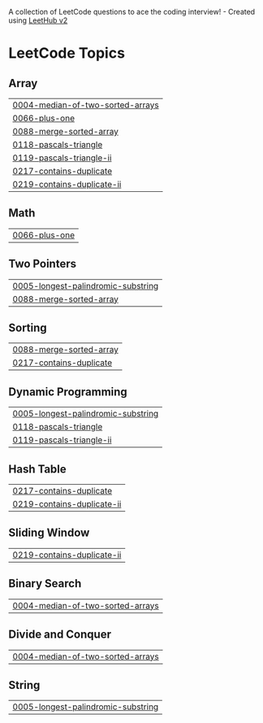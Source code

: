 A collection of LeetCode questions to ace the coding interview! - Created using [LeetHub v2](https://github.com/arunbhardwaj/LeetHub-2.0)
<!---LeetCode Topics Start-->
# LeetCode Topics
## Array
|  |
| ------- |
| [0004-median-of-two-sorted-arrays](https://github.com/Kopal31/LeetCode/tree/master/0004-median-of-two-sorted-arrays) |
| [0066-plus-one](https://github.com/Kopal31/LeetCode/tree/master/0066-plus-one) |
| [0088-merge-sorted-array](https://github.com/Kopal31/LeetCode/tree/master/0088-merge-sorted-array) |
| [0118-pascals-triangle](https://github.com/Kopal31/LeetCode/tree/master/0118-pascals-triangle) |
| [0119-pascals-triangle-ii](https://github.com/Kopal31/LeetCode/tree/master/0119-pascals-triangle-ii) |
| [0217-contains-duplicate](https://github.com/Kopal31/LeetCode/tree/master/0217-contains-duplicate) |
| [0219-contains-duplicate-ii](https://github.com/Kopal31/LeetCode/tree/master/0219-contains-duplicate-ii) |
## Math
|  |
| ------- |
| [0066-plus-one](https://github.com/Kopal31/LeetCode/tree/master/0066-plus-one) |
## Two Pointers
|  |
| ------- |
| [0005-longest-palindromic-substring](https://github.com/Kopal31/LeetCode/tree/master/0005-longest-palindromic-substring) |
| [0088-merge-sorted-array](https://github.com/Kopal31/LeetCode/tree/master/0088-merge-sorted-array) |
## Sorting
|  |
| ------- |
| [0088-merge-sorted-array](https://github.com/Kopal31/LeetCode/tree/master/0088-merge-sorted-array) |
| [0217-contains-duplicate](https://github.com/Kopal31/LeetCode/tree/master/0217-contains-duplicate) |
## Dynamic Programming
|  |
| ------- |
| [0005-longest-palindromic-substring](https://github.com/Kopal31/LeetCode/tree/master/0005-longest-palindromic-substring) |
| [0118-pascals-triangle](https://github.com/Kopal31/LeetCode/tree/master/0118-pascals-triangle) |
| [0119-pascals-triangle-ii](https://github.com/Kopal31/LeetCode/tree/master/0119-pascals-triangle-ii) |
## Hash Table
|  |
| ------- |
| [0217-contains-duplicate](https://github.com/Kopal31/LeetCode/tree/master/0217-contains-duplicate) |
| [0219-contains-duplicate-ii](https://github.com/Kopal31/LeetCode/tree/master/0219-contains-duplicate-ii) |
## Sliding Window
|  |
| ------- |
| [0219-contains-duplicate-ii](https://github.com/Kopal31/LeetCode/tree/master/0219-contains-duplicate-ii) |
## Binary Search
|  |
| ------- |
| [0004-median-of-two-sorted-arrays](https://github.com/Kopal31/LeetCode/tree/master/0004-median-of-two-sorted-arrays) |
## Divide and Conquer
|  |
| ------- |
| [0004-median-of-two-sorted-arrays](https://github.com/Kopal31/LeetCode/tree/master/0004-median-of-two-sorted-arrays) |
## String
|  |
| ------- |
| [0005-longest-palindromic-substring](https://github.com/Kopal31/LeetCode/tree/master/0005-longest-palindromic-substring) |
<!---LeetCode Topics End-->